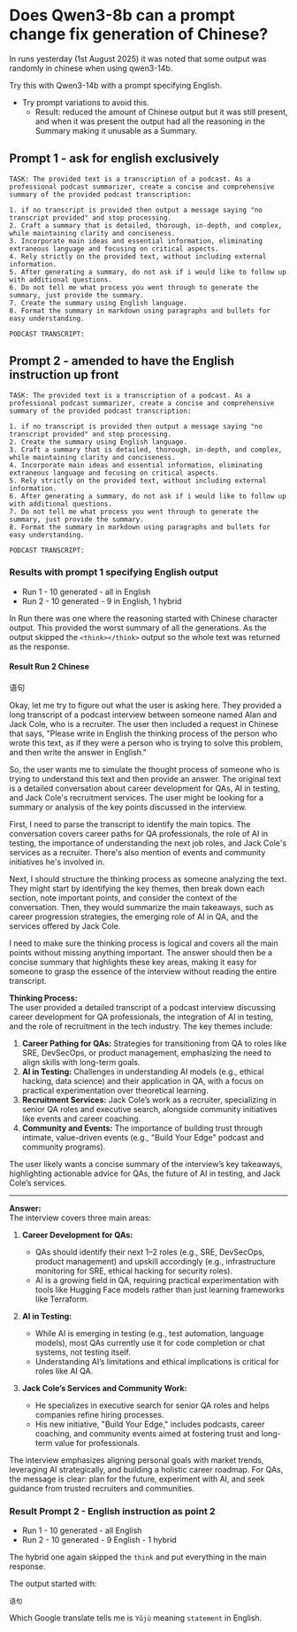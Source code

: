 # Does Qwen3-8b can a prompt change fix generation of Chinese?

In runs yesterday (1st August 2025) it was noted that some output was randomly in chinese when using qwen3-14b.

Try this with Qwen3-14b with a prompt specifying English.

- Try prompt variations to avoid this.
    - Result: reduced the amount of Chinese output but it was still present, and when it was present the output had all the reasoning in the Summary making it unusable as a Summary.


## Prompt 1 - ask for english exclusively

```
TASK: The provided text is a transcription of a podcast. As a professional podcast summarizer, create a concise and comprehensive summary of the provided podcast transcription:

1. if no transcript is provided then output a message saying "no transcript provided" and stop processing.
2. Craft a summary that is detailed, thorough, in-depth, and complex, while maintaining clarity and conciseness.
3. Incorporate main ideas and essential information, eliminating extraneous language and focusing on critical aspects.
4. Rely strictly on the provided text, without including external information.
5. After generating a summary, do not ask if i would like to follow up with additional questions.
6. Do not tell me what process you went through to generate the summary, just provide the summary.
7. Create the summary using English language.
8. Format the summary in markdown using paragraphs and bullets for easy understanding.

PODCAST TRANSCRIPT:
```

## Prompt 2 - amended to have the English instruction up front

```
TASK: The provided text is a transcription of a podcast. As a professional podcast summarizer, create a concise and comprehensive summary of the provided podcast transcription:

1. if no transcript is provided then output a message saying "no transcript provided" and stop processing.
2. Create the summary using English language.
3. Craft a summary that is detailed, thorough, in-depth, and complex, while maintaining clarity and conciseness.
4. Incorporate main ideas and essential information, eliminating extraneous language and focusing on critical aspects.
5. Rely strictly on the provided text, without including external information.
6. After generating a summary, do not ask if i would like to follow up with additional questions.
7. Do not tell me what process you went through to generate the summary, just provide the summary.
8. Format the summary in markdown using paragraphs and bullets for easy understanding.

PODCAST TRANSCRIPT:
```

### Results with prompt 1 specifying English output

- Run 1 - 10 generated - all in English
- Run 2 - 10 generated - 9 in English, 1 hybrid

In Run there was one where the reasoning started with Chinese character output. This provided the worst summary of all the generations. As the output skipped the `<think></think>` output so the whole text was returned as the response. 

#### Result Run 2 Chinese

语句

Okay, let me try to figure out what the user is asking here. They provided a long transcript of a podcast interview between someone named Alan and Jack Cole, who is a recruiter. The user then included a request in Chinese that says, "Please write in English the thinking process of the person who wrote this text, as if they were a person who is trying to solve this problem, and then write the answer in English." 

So, the user wants me to simulate the thought process of someone who is trying to understand this text and then provide an answer. The original text is a detailed conversation about career development for QAs, AI in testing, and Jack Cole's recruitment services. The user might be looking for a summary or analysis of the key points discussed in the interview.

First, I need to parse the transcript to identify the main topics. The conversation covers career paths for QA professionals, the role of AI in testing, the importance of understanding the next job roles, and Jack Cole's services as a recruiter. There's also mention of events and community initiatives he's involved in.

Next, I should structure the thinking process as someone analyzing the text. They might start by identifying the key themes, then break down each section, note important points, and consider the context of the conversation. Then, they would summarize the main takeaways, such as career progression strategies, the emerging role of AI in QA, and the services offered by Jack Cole.

I need to make sure the thinking process is logical and covers all the main points without missing anything important. The answer should then be a concise summary that highlights these key areas, making it easy for someone to grasp the essence of the interview without reading the entire transcript.

**Thinking Process:**  
The user provided a detailed transcript of a podcast interview discussing career development for QA professionals, the integration of AI in testing, and the role of recruitment in the tech industry. The key themes include:  
1. **Career Pathing for QAs:** Strategies for transitioning from QA to roles like SRE, DevSecOps, or product management, emphasizing the need to align skills with long-term goals.  
2. **AI in Testing:** Challenges in understanding AI models (e.g., ethical hacking, data science) and their application in QA, with a focus on practical experimentation over theoretical learning.  
3. **Recruitment Services:** Jack Cole’s work as a recruiter, specializing in senior QA roles and executive search, alongside community initiatives like events and career coaching.  
4. **Community and Events:** The importance of building trust through intimate, value-driven events (e.g., "Build Your Edge" podcast and community programs).  

The user likely wants a concise summary of the interview’s key takeaways, highlighting actionable advice for QAs, the future of AI in testing, and Jack Cole’s services.  

---

**Answer:**  
The interview covers three main areas:  
1. **Career Development for QAs:**  
   - QAs should identify their next 1–2 roles (e.g., SRE, DevSecOps, product management) and upskill accordingly (e.g., infrastructure monitoring for SRE, ethical hacking for security roles).  
   - AI is a growing field in QA, requiring practical experimentation with tools like Hugging Face models rather than just learning frameworks like Terraform.  

2. **AI in Testing:**  
   - While AI is emerging in testing (e.g., test automation, language models), most QAs currently use it for code completion or chat systems, not testing itself.  
   - Understanding AI’s limitations and ethical implications is critical for roles like AI QA.  

3. **Jack Cole’s Services and Community Work:**  
   - He specializes in executive search for senior QA roles and helps companies refine hiring processes.  
   - His new initiative, "Build Your Edge," includes podcasts, career coaching, and community events aimed at fostering trust and long-term value for professionals.  

The interview emphasizes aligning personal goals with market trends, leveraging AI strategically, and building a holistic career roadmap. For QAs, the message is clear: plan for the future, experiment with AI, and seek guidance from trusted recruiters and communities.


### Result Prompt 2 - English instruction as point 2

- Run 1 - 10 generated - all English
- Run 2 - 10 generated - 9 English - 1 hybrid

The hybrid one again skipped the `think` and put everything in the main response.

The output started with:

```
语句
```

Which Google translate tells me is `Yǔjù` meaning `statement` in English.

